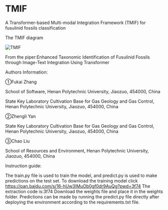# TMIF
A Transformer-based Multi-modal Integration Framework (TMIF) for fusulinid fossils classification


The TMIF diagram

![TMIF](https://github.com/xiaoyantxx/TMIF/assets/154036426/7682d6df-b88c-4105-b214-d6ea325f320d)


From the piper:Enhanced Taxonomic Identification of Fusulinid Fossils through Image-Text Integration Using Transformer


Authors Information:

①Fukai Zhang

School of Software, Henan Polytechnic University, Jiaozuo, 454000, China

State Key Laboratory Cultivation Base for Gas Geology and Gas Control, Henan Polytechnic University, Jiaozuo, 454000, China

②Zhengli Yan

State Key Laboratory Cultivation Base for Gas Geology and Gas Control, Henan Polytechnic University, Jiaozuo, 454000, China

③Chao Liu

School of Resources and Environment, Henan Polytechnic University, Jiaozuo, 454000, China


Instruction guide:

The train.py file is used to train the model, and predict.py is used to make predictions on the test set. 
To download the training model click https://pan.baidu.com/s/16-hUw3IMuOb0gf0dr9AuQg?pwd=3f74
The extraction code is:3f74
Download the weights file and place it in the weights folder. Predictions can be made by running the predict.py file directly after deploying the environment according to the requirements.txt file.
